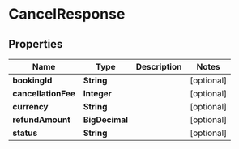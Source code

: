 

# CancelResponse


## Properties

| Name | Type | Description | Notes |
|------------ | ------------- | ------------- | -------------|
|**bookingId** | **String** |  |  [optional] |
|**cancellationFee** | **Integer** |  |  [optional] |
|**currency** | **String** |  |  [optional] |
|**refundAmount** | **BigDecimal** |  |  [optional] |
|**status** | **String** |  |  [optional] |




